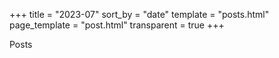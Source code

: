 +++
title = "2023-07"
sort_by = "date"
template = "posts.html"
page_template = "post.html"
transparent = true
+++

Posts
